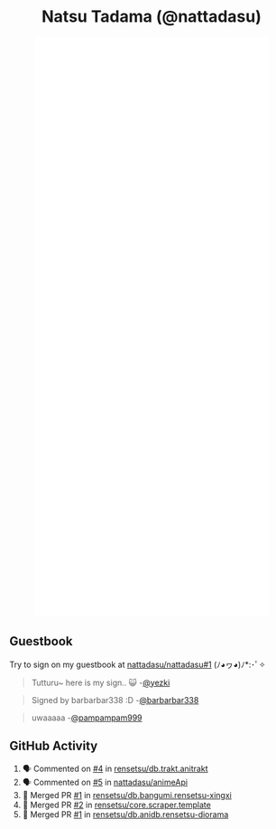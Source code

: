 <div align="center">

# Natsu Tadama (@nattadasu)

![Github Metrics](github-metrics.svg)
</div>

## Guestbook

Try to sign on my guestbook at [nattadasu/nattadasu#1](https://github.com/nattadasu/nattadasu/issues/1) (ﾉ◕ヮ◕)ﾉ\*:･ﾟ✧

<!--START:guestbook-->
> Tutturu~  here is my sign.. :smiley_cat: 
-[@yezki](https://github.com/yezki)

> Signed by barbarbar338 :D
-[@barbarbar338](https://github.com/barbarbar338)

> uwaaaaa
-[@pampampam999](https://github.com/pampampam999)
<!--END:guestbook-->

## GitHub Activity
<!--START_SECTION:activity-->
1. 🗣 Commented on [#4](https://github.com/rensetsu/db.trakt.anitrakt/issues/4#issuecomment-3233614283) in [rensetsu/db.trakt.anitrakt](https://github.com/rensetsu/db.trakt.anitrakt)
2. 🗣 Commented on [#5](https://github.com/nattadasu/animeApi/issues/5#issuecomment-3220977505) in [nattadasu/animeApi](https://github.com/nattadasu/animeApi)
3. 🎉 Merged PR [#1](https://github.com/rensetsu/db.bangumi.rensetsu-xingxi/pull/1) in [rensetsu/db.bangumi.rensetsu-xingxi](https://github.com/rensetsu/db.bangumi.rensetsu-xingxi)
4. 🎉 Merged PR [#2](https://github.com/rensetsu/core.scraper.template/pull/2) in [rensetsu/core.scraper.template](https://github.com/rensetsu/core.scraper.template)
5. 🎉 Merged PR [#1](https://github.com/rensetsu/db.anidb.rensetsu-diorama/pull/1) in [rensetsu/db.anidb.rensetsu-diorama](https://github.com/rensetsu/db.anidb.rensetsu-diorama)
<!--END_SECTION:activity-->
